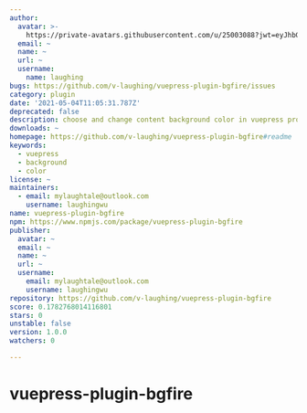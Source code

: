 ```yaml
---
author:
  avatar: >-
    https://private-avatars.githubusercontent.com/u/25003088?jwt=eyJhbGciOiJIUzI1NiIsInR5cCI6IkpXVCJ9.eyJpc3MiOiJnaXRodWIuY29tIiwiYXVkIjoicmF3LmdpdGh1YnVzZXJjb250ZW50LmNvbSIsImtleSI6ImtleTEiLCJleHAiOjE3MzQ2NzM5MjAsIm5iZiI6MTczNDY3MjcyMCwicGF0aCI6Ii91LzI1MDAzMDg4In0.QDqu72nv9yfaAmypVHnBxG92V6ytMybrLsHdxZKxzJg&v=4
  email: ~
  name: ~
  url: ~
  username:
    name: laughing
bugs: https://github.com/v-laughing/vuepress-plugin-bgfire/issues
category: plugin
date: '2021-05-04T11:05:31.787Z'
deprecated: false
description: choose and change content background color in vuepress project
downloads: ~
homepage: https://github.com/v-laughing/vuepress-plugin-bgfire#readme
keywords:
  - vuepress
  - background
  - color
license: ~
maintainers:
  - email: mylaughtale@outlook.com
    username: laughingwu
name: vuepress-plugin-bgfire
npm: https://www.npmjs.com/package/vuepress-plugin-bgfire
publisher:
  avatar: ~
  email: ~
  name: ~
  url: ~
  username:
    email: mylaughtale@outlook.com
    username: laughingwu
repository: https://github.com/v-laughing/vuepress-plugin-bgfire
score: 0.1782768014116801
stars: 0
unstable: false
version: 1.0.0
watchers: 0

---
```


# vuepress-plugin-bgfire